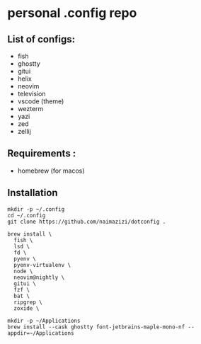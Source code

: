 # personal .config repo

## List of configs:
- fish
- ghostty
- gitui
- helix
- neovim
- television
- vscode (theme)
- wezterm
- yazi
- zed
- zellij

## Requirements :
- homebrew (for macos)

## Installation

```{bash}
mkdir -p ~/.config
cd ~/.config
git clone https://github.com/naimazizi/dotconfig .

brew install \
  fish \
  lsd \
  fd \
  pyenv \
  pyenv-virtualenv \
  node \
  neovim@nightly \
  gitui \
  fzf \
  bat \
  ripgrep \
  zoxide \

mkdir -p ~/Applications
brew install --cask ghostty font-jetbrains-maple-mono-nf --appdir=~/Applications
```
